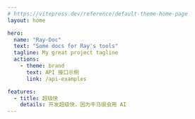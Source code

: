 ```yaml
---
# https://vitepress.dev/reference/default-theme-home-page
layout: home

hero:
  name: "Ray-Doc"
  text: "Some docs for Ray's tools"
  tagline: My great project tagline
  actions:
    - theme: brand
      text: API 接口示例
      link: /api-examples

features:
  - title: 超级快
    details: 开发超级快，因为牛马很会用 AI
---
```



